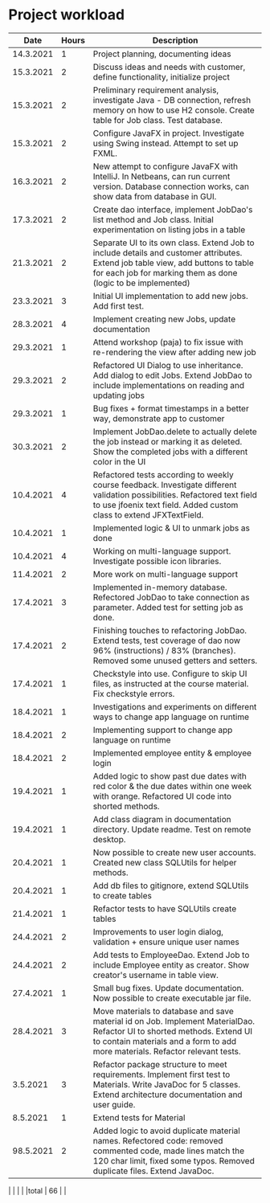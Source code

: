 # Project workload

|Date |Hours   |Description   |
|---|---|---|
|14.3.2021 | 1  |Project planning, documenting ideas   |
|15.3.2021   | 2  |Discuss ideas and needs with customer, define functionality, initialize project   |
|15.3.2021   | 2  |Preliminary requirement analysis, investigate Java - DB connection, refresh memory on how to use H2 console. Create table for Job class. Test database. |
|15.3.2021   | 2  |Configure JavaFX in project. Investigate using Swing instead. Attempt to set up FXML. |
|16.3.2021   | 2  |New attempt to configure JavaFX with IntelliJ. In Netbeans, can run current version. Database connection works, can show data from database in GUI.   |
|17.3.2021   | 2  |Create dao interface, implement JobDao's list method and Job class. Initial experimentation on listing jobs in a table  |
|21.3.2021   | 2  |Separate UI to its own class. Extend Job to include details and customer attributes. Extend job table view, add buttons to table for each job for marking them as done (logic to be implemented) |
|23.3.2021   | 3  |Initial UI implementation to add new jobs. Add first test.  |
|28.3.2021   | 4  |Implement creating new Jobs, update documentation  |
|29.3.2021   | 1  |Attend workshop (paja) to fix issue with re-rendering the view after adding new job  |
|29.3.2021   | 2  |Refactored UI Dialog to use inheritance. Add dialog to edit Jobs. Extend JobDao to include implementations on reading and updating jobs  |
|29.3.2021   | 1  |Bug fixes + format timestamps in a better way, demonstrate app to customer |
|30.3.2021   | 2  | Implement JobDao.delete to actually delete the job instead or marking it as deleted. Show the completed jobs with a different color in the UI |
|10.4.2021   | 4  | Refactored tests according to weekly course feedback. Investigate different validation possibilities. Refactored text field to use jfoenix text field. Added custom class to extend JFXTextField. |
|10.4.2021   | 1  | Implemented logic & UI to unmark jobs as done |
|10.4.2021   | 4  | Working on multi-language support. Investigate possible icon libraries. |
|11.4.2021   | 2  | More work on multi-language support |
|17.4.2021   | 3  | Implemented in-memory database. Refectored JobDao to take connection as parameter. Added test for setting job as done. |
|17.4.2021   | 2  | Finishing touches to refactoring JobDao. Extend tests, test coverage of dao now 96% (instructions) / 83% (branches). Removed some unused getters and setters. |
|17.4.2021   | 1  | Checkstyle into use. Configure to skip UI files, as instructed at the course material. Fix checkstyle errors. |
|18.4.2021   | 1  | Investigations and experiments on different ways to change app language on runtime |
|18.4.2021   | 2  | Implementing support to change app language on runtime |
|18.4.2021   | 2  | Implemented employee entity & employee login |
|19.4.2021   | 1  | Added logic to show past due dates with red color & the due dates within one week with orange. Refactored UI code into shorted methods. |
|19.4.2021   | 1  | Add class diagram in documentation directory. Update readme. Test on remote desktop. |
|20.4.2021   | 1  | Now possible to create new user accounts. Created new class SQLUtils for helper methods. |
|20.4.2021   | 1  | Add db files to gitignore, extend SQLUtils to create tables |
|21.4.2021   | 1  | Refactor tests to have SQLUtils create tables |
|24.4.2021   | 2  | Improvements to user login dialog, validation + ensure unique user names |
|24.4.2021   | 2  | Add tests to EmployeeDao. Extend Job to include Employee entity as creator. Show creator's username in table view. |
|27.4.2021   | 1  | Small bug fixes. Update documentation. Now possible to create executable jar file. |
|28.4.2021   | 3  | Move materials to database and save material id on Job. Implement MaterialDao. Refactor UI to shorted methods. Extend UI to contain materials and a form to add more materials. Refactor relevant tests.|
|3.5.2021   | 3  | Refactor package structure to meet requirements. Implement first test to Materials. Write JavaDoc for 5 classes. Extend architecture documentation and user guide. |
|8.5.2021   | 1  | Extend tests for Material |
|98.5.2021   | 2  | Added logic to avoid duplicate material names. Refectored code: removed commented code, made lines match the 120 char limit, fixed some typos. Removed duplicate files. Extend JavaDoc. |

|   |   |   |
|total   | 66   |   |
